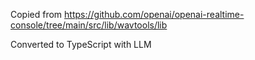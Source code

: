 Copied from https://github.com/openai/openai-realtime-console/tree/main/src/lib/wavtools/lib

Converted to TypeScript with LLM